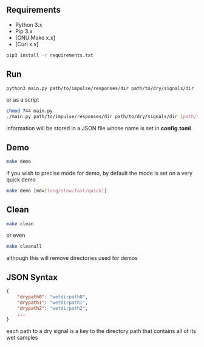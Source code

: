 ## Requirements

- Python 3.x
- Pip 3.x
- [GNU Make x.x]
- [Curl x.x]

```bash
pip3 install -r requirements.txt
```

## Run

```bash
python3 main.py path/to/impulse/responses/dir path/to/dry/signals/dir [path/to/output/dir]
```

or as a script

```bash
chmod 744 main.py
./main.py path/to/impulse/responses/dir path/to/dry/signals/dir [path/to/output/dir]
```

information will be stored in a JSON file whose name is set in **config.toml**

## Demo

```bash
make demo
```

if you wish to precise mode for demo, by default the mode is set on a very quick demo

```bash
make demo [md=[long/slow/fast/quick]]
```

## Clean

```bash
make clean
```

or even

```bash
make cleanall
```

although this will remove directories used for demos

## JSON Syntax

```json
{
	"drypath0": "wetdirpath0",
	"drypath1": "wetdirpath1",
	"drypath2": "wetdirpath2",
	...
}
```

each path to a dry signal is a key to the directory path that contains all of its wet samples

